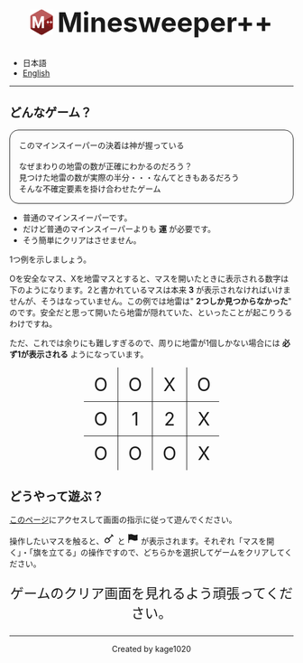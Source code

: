 <h1 align="center" style="display:flex;justify-content:center;align-items:center;font-size:3rem">
    <img src="public/mpp.svg" width="40" />
    <span style="margin-left:0.5rem">Minesweeper++</span>
</h1>

* 日本語
* [English](README.en.md)

---

## どんなゲーム？

<p style="border:1px solid;padding:1rem;border-radius:1rem">
このマインスイーパーの決着は神が握っている
<br />
<br />
なぜまわりの地雷の数が正確にわかるのだろう？<br />
見つけた地雷の数が実際の半分・・・なんてときもあるだろう<br />
そんな不確定要素を掛け合わせたゲーム<br />
</p>

* 普通のマインスイーパーです。
* だけど普通のマインスイーパーよりも **運** が必要です。
* そう簡単にクリアはさせません。

1つ例を示しましょう。

Oを安全なマス、Xを地雷マスとすると、マスを開いたときに表示される数字は下のようになります。2と書かれているマスは本来 **3** が表示されなければいけませんが、そうはなっていません。この例では地雷は" **2つしか見つからなかった**" のです。安全だと思って開いたら地雷が隠れていた、といったことが起こりうるわけですね。

ただ、これでは余りにも難しすぎるので、周りに地雷が1個しかない場合には **必ず1が表示される** ようになっています。

<div style="display:grid;place-items:center;text-align:center;font-size:2rem;margin-bottom:1rem">
<div style="display:grid;grid-template-columns:repeat(4,1fr);width:240px;border-bottom:1px solid">
    <div style="height:60px;width:60px;display:grid;place-items:center;border-right:1px solid">O</div>
    <div style="height:60px;width:60px;display:grid;place-items:center;border-right:1px solid">O</div>
    <div style="height:60px;width:60px;display:grid;place-items:center;border-right:1px solid">X</div>
    <div style="height:60px;width:60px;display:grid;place-items:center">O</div>
</div>
<div style="display:grid;grid-template-columns:repeat(4,1fr);width:240px;border-bottom:1px solid">
    <div style="height:60px;width:60px;display:grid;place-items:center;border-right:1px solid">O</div>
    <div style="height:60px;width:60px;display:grid;place-items:center;border-right:1px solid">1</div>
    <div style="height:60px;width:60px;display:grid;place-items:center;border-right:1px solid">2</div>
    <div style="height:60px;width:60px;display:grid;place-items:center">X</div>
</div>
<div style="display:grid;grid-template-columns:repeat(4,1fr);width:240px">
    <div style="height:60px;width:60px;display:grid;place-items:center;border-right:1px solid">O</div>
    <div style="height:60px;width:60px;display:grid;place-items:center;border-right:1px solid">O</div>
    <div style="height:60px;width:60px;display:grid;place-items:center;border-right:1px solid">O</div>
    <div style="height:60px;width:60px;display:grid;place-items:center">X</div>
</div>
</div>

## どうやって遊ぶ？

[このページ](https://minesweeper-plus-plus.vercel.app/)にアクセスして画面の指示に従って遊んでください。

操作したいマスを触ると、<svg stroke="currentColor" fill="none" stroke-width="2" viewBox="0 0 24 24" stroke-linecap="round" stroke-linejoin="round" height="20" width="20" xmlns="http://www.w3.org/2000/svg"><desc></desc><path stroke="none" d="M0 0h24v24H0z" fill="none"></path><path d="M17 4l3 3"></path><path d="M18.5 5.5l-8 8"></path><path d="M8.276 11.284l4.44 4.44a0.968 .968 0 0 1 0 1.369l-2.704 2.704a4.108 4.108 0 0 1 -5.809 -5.81l2.704 -2.703a0.968 .968 0 0 1 1.37 0z"></path></svg> と <svg stroke="currentColor" fill="currentColor" stroke-width="0" viewBox="0 0 24 24" ariaHidden="true" height="20" width="20" xmlns="http://www.w3.org/2000/svg"><path fill-rule="evenodd" d="M3 2.25a.75.75 0 01.75.75v.54l1.838-.46a9.75 9.75 0 016.725.738l.108.054a8.25 8.25 0 005.58.652l3.109-.732a.75.75 0 01.917.81 47.784 47.784 0 00.005 10.337.75.75 0 01-.574.812l-3.114.733a9.75 9.75 0 01-6.594-.77l-.108-.054a8.25 8.25 0 00-5.69-.625l-2.202.55V21a.75.75 0 01-1.5 0V3A.75.75 0 013 2.25z" clip-rule="evenodd"></path></svg> が表示されます。それぞれ「マスを開く」・「旗を立てる」の操作ですので、どちらかを選択してゲームをクリアしてください。

<p align="center" style="font-size:1.5rem">ゲームのクリア画面を見れるよう頑張ってください。</p>

---

<p align="center">Created by kage1020</p>